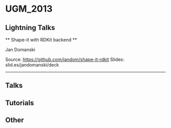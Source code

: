 UGM_2013
========


Lightning Talks
---------------


** Shape-it with RDKit backend **

Jan Domanski

Source: https://github.com/jandom/shape-it-rdkit
Slides: slid.es/jandomanski/deck

- - - - - - 


Talks
-----

Tutorials
---------

Other
-----
